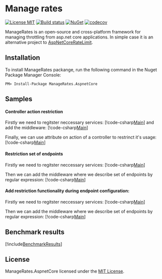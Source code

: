 
Manage rates
============

[![License MIT](https://img.shields.io/badge/license-MIT-blue.svg)](https://raw.githubusercontent.com/msgritsenko/ManageRates/master/LICENSE)
[![Build status](https://ci.appveyor.com/api/projects/status/s9rlmu3a06duyshc/branch/master?svg=true)](https://ci.appveyor.com/project/msgritsenko/managerates/branch/master)
[![NuGet](https://img.shields.io/nuget/v/ManageRates.AspnetCore.svg)](https://www.nuget.org/packages/ManageRates.AspnetCore/) 
[![codecov](https://codecov.io/gh/msgritsenko/ManageRates/branch/master/graph/badge.svg)](https://codecov.io/gh/msgritsenko/ManageRates)


ManageRates is an open-source and cross-platform framework for managing throttling from asp.net core applications. In simple case it is an alternative project to [AspNetCoreRateLimit](https://github.com/stefanprodan/AspNetCoreRateLimit). 



## Installation

To install ManageRates packange, run the following command in the Nuget Package Manager Console:

```
PM> Install-Package ManageRates.AspnetCore
```

## Samples

#### Controller action restriction

Firstly we need to regitster neccessary services:
[!code-csharp[Main](../samples/WebApi/Startup.cs?name=setup_middleware&highlight=8 "Register services")]
and add the middleware:
[!code-csharp[Main](../samples/WebApi/Startup.cs?range=35-36,43,45,47,56-57,70-72&highlight=5 "Add middleware")]

Finally, we can use attribute on action of a controller to restrinct it's usage:
[!code-csharp[Main](../samples/WebApi/Controllers/MethodAttributesController.cs?name=endpoint_attribute_sample&highlight=2 "Use EndpointManageRateAttribute")]


#### Restriction set of endpoints

Firstly we need to regitster neccessary services:
[!code-csharp[Main](../samples/WebApi/Startup.cs?name=setup_middleware&highlight=8 "Register services")]

Then we can add the middleware where we describe set of endpoints by regular expression:
[!code-csharp[Main](../samples/WebApi/Startup.cs?range=35-36,43,49-50,54,56-57,70-72&highlight=4-6 "Add middleware")]

#### Add restriction functionality during endpoint configuration:

Firstly we need to regitster neccessary services:
[!code-csharp[Main](../samples/WebApi/Startup.cs?name=setup_middleware&highlight=8 "Register services")]

Then we can add the middleware where we describe set of endpoints by regular expression:
[!code-csharp[Main](../samples/WebApi/Startup.cs?range=35-36,43,56-59,70-72&highlight=7 "Add middleware")]

## Benchmark results

[!include[BenchmarkResults](../src/Tests/BenchmarkTest/BenchmarkDotNet.Artifacts/results/Benchmark.Test.SingleVsFirst-report-github.md)]

## License

ManageRates.AspnetCore licensed under the [MIT License](https://raw.githubusercontent.com/msgritsenko/ManageRates/master/LICENSE).


